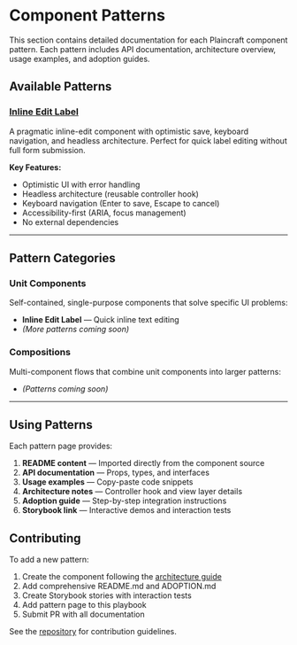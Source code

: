 # Component Patterns

This section contains detailed documentation for each Plaincraft component pattern. Each pattern includes API documentation, architecture overview, usage examples, and adoption guides.

## Available Patterns

### [Inline Edit Label](/patterns/inline-edit-label)

A pragmatic inline-edit component with optimistic save, keyboard navigation, and headless architecture. Perfect for quick label editing without full form submission.

**Key Features:**

- Optimistic UI with error handling
- Headless architecture (reusable controller hook)
- Keyboard navigation (Enter to save, Escape to cancel)
- Accessibility-first (ARIA, focus management)
- No external dependencies

---

## Pattern Categories

### Unit Components

Self-contained, single-purpose components that solve specific UI problems:

- **Inline Edit Label** — Quick inline text editing
- _(More patterns coming soon)_

### Compositions

Multi-component flows that combine unit components into larger patterns:

- _(Patterns coming soon)_

---

## Using Patterns

Each pattern page provides:

1. **README content** — Imported directly from the component source
2. **API documentation** — Props, types, and interfaces
3. **Usage examples** — Copy-paste code snippets
4. **Architecture notes** — Controller hook and view layer details
5. **Adoption guide** — Step-by-step integration instructions
6. **Storybook link** — Interactive demos and interaction tests

## Contributing

To add a new pattern:

1. Create the component following the [architecture guide](/architecture)
2. Add comprehensive README.md and ADOPTION.md
3. Create Storybook stories with interaction tests
4. Add pattern page to this playbook
5. Submit PR with all documentation

See the [repository](https://github.com/louis-pvs/plaincraft) for contribution guidelines.
